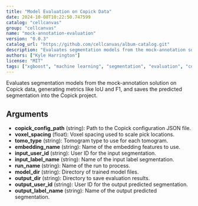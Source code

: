 ```yaml
---
title: "Model Evaluation on Copick Data"
date: 2024-10-08T10:22:50.747599
catalog: "cellcanvas"
group: "cellcanvas"
name: "mock-annotation-evaluation"
version: "0.0.3"
catalog_url: "https://github.com/cellcanvas/album-catalog.git"
description: "Evaluates segmentation models from the mock-annotation solution on Copick data, generating metrics like IoU and F1, and saves the predicted segmentation into the Copick project."
authors: ["Kyle Harrington"]
license: "MIT"
tags: ["xgboost", "machine learning", "segmentation", "evaluation", "copick"]
---
```


Evaluates segmentation models from the mock-annotation solution on Copick data, generating metrics like IoU and F1, and saves the predicted segmentation into the Copick project.

## Arguments

- **copick_config_path** (string): Path to the Copick configuration JSON file.
- **voxel_spacing** (float): Voxel spacing used to scale pick locations.
- **tomo_type** (string): Tomogram type to use for each tomogram.
- **embedding_name** (string): Name of the embedding features to use.
- **input_user_id** (string): User ID for the input segmentation.
- **input_label_name** (string): Name of the input label segmentation.
- **run_name** (string): Name of the run to process.
- **model_dir** (string): Directory of trained model files.
- **output_dir** (string): Directory to save evaluation results.
- **output_user_id** (string): User ID for the output predicted segmentation.
- **output_label_name** (string): Name of the output predicted segmentation.


